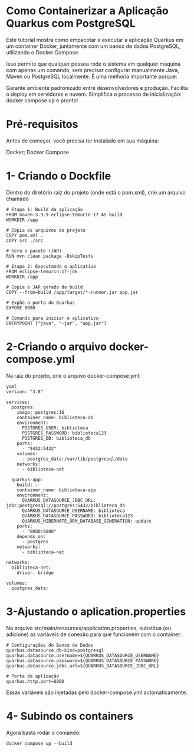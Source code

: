 # Como Containerizar a Aplicação Quarkus com PostgreSQL

Este tutorial mostra como empacotar e executar a aplicação Quarkus em um container Docker, juntamente com um banco de dados PostgreSQL, utilizando o Docker Compose.

Isso permite que qualquer pessoa rode o sistema em qualquer máquina com apenas um comando, sem precisar configurar manualmente Java, Maven ou PostgreSQL localmente. É uma melhoria importante porque:

Garante ambiente padronizado entre desenvolvedores e produção.
Facilita o deploy em servidores e nuvem.
Simplifica o processo de inicialização: docker compose up e pronto!

# Pré-requisitos
Antes de começar, você precisa ter instalado em sua máquina:

Docker;
Docker Compose

# 1- Criando o Dockfile
Dentro do diretório raiz do projeto (onde está o pom.xml), crie um arquivo chamado
```
# Etapa 1: Build da aplicação
FROM maven:3.9.9-eclipse-temurin-17 AS build
WORKDIR /app

# Copia os arquivos do projeto
COPY pom.xml .
COPY src ./src

# Gera o pacote (JAR)
RUN mvn clean package -DskipTests

# Etapa 2: Executando o aplicativo
FROM eclipse-temurin:17-jdk
WORKDIR /app

# Copia o JAR gerado do build
COPY --from=build /app/target/*-runner.jar app.jar

# Expõe a porta do Quarkus
EXPOSE 8080

# Comando para iniciar o aplicativo
ENTRYPOINT ["java", "-jar", "app.jar"]
```

# 2-Criando o arquivo docker-compose.yml
Na raiz do projeto, crie o arquivo docker-compose.yml:
```
yaml
version: "3.8"

services:
  postgres:
    image: postgres:16
    container_name: biblioteca-db
    environment:
      POSTGRES_USER: biblioteca
      POSTGRES_PASSWORD: biblioteca123
      POSTGRES_DB: biblioteca_db
    ports:
      - "5432:5432"
    volumes:
      - postgres_data:/var/lib/postgresql/data
    networks:
      - biblioteca-net

  quarkus-app:
    build: .
    container_name: biblioteca-app
    environment:
      QUARKUS_DATASOURCE_JDBC_URL: jdbc:postgresql://postgres:5432/biblioteca_db
      QUARKUS_DATASOURCE_USERNAME: biblioteca
      QUARKUS_DATASOURCE_PASSWORD: biblioteca123
      QUARKUS_HIBERNATE_ORM_DATABASE_GENERATION: update
    ports:
      - "8080:8080"
    depends_on:
      - postgres
    networks:
      - biblioteca-net

networks:
  biblioteca-net:
    driver: bridge

volumes:
  postgres_data:
```
# 3-Ajustando o aplication.properties
No arquivo src/main/resources/application.properties, substitua (ou adicione) as variáveis de conexão para que funcionem com o container:
```
# Configurações do Banco de Dados
quarkus.datasource.db-kind=postgresql
quarkus.datasource.username=${QUARKUS_DATASOURCE_USERNAME}
quarkus.datasource.password=${QUARKUS_DATASOURCE_PASSWORD}
quarkus.datasource.jdbc.url=${QUARKUS_DATASOURCE_JDBC_URL}

# Porta da aplicação
quarkus.http.port=8080
```
Essas variáveis são injetadas pelo docker-compose.yml automaticamente.

# 4- Subindo os containers
Agora basta rodar o comando:
```
docker compose up --build
```
